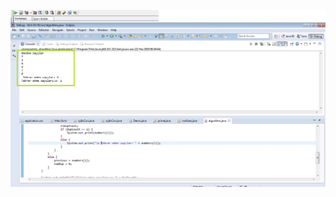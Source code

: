 ![alt text](https://raw.githubusercontent.com/overdoseflow/i2iSystems-Algorithm/master/Algorithm.jpg)
